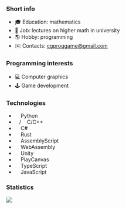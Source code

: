 ### Short info
- :mortar_board: Education: mathematics
- :hammer: Job: lectures on higher math in university
- :earth_americas: Hobby: programming
- :envelope: Contacts: cgproggame@gmail.com

### Programming interests
- :computer: Computer graphics
- :joystick: Game development

### Technologies
- <img height="12" width="12" src="https://cdn.simpleicons.org/python" /> Python
- <img height="12" width="12" src="https://cdn.simpleicons.org/c" />/<img height="12" width="12" src="https://cdn.simpleicons.org/cplusplus" /> C/C++
- <img height="12" width="12" src="https://cdn.simpleicons.org/csharp" /> C#
- <img height="12" width="12" src="https://cdn.simpleicons.org/rust" /> Rust
- <img height="12" width="12" src="https://cdn.simpleicons.org/assemblyscript" /> AssemblyScript
- <img height="12" width="12" src="https://cdn.simpleicons.org/webassembly" /> WebAssembly
- <img height="12" width="12" src="https://cdn.simpleicons.org/unity" /> Unity
- <img height="12" width="12" src="https://cdn.simpleicons.org/playcanvas" /> PlayCanvas
- <img height="12" width="12" src="https://cdn.simpleicons.org/typescript" /> TypeScript
- <img height="12" width="12" src="https://cdn.simpleicons.org/javascript" /> JavaScript

### Statistics
<!--![Anurag's GitHub stats](https://github-readme-stats.vercel.app/api?username=tugcga&show_icons=true&theme=shadow_blue)-->
![](http://github-profile-summary-cards.vercel.app/api/cards/stats?username=tugcga&theme=default) 
<!--![Top Langs](https://github-readme-stats.vercel.app/api/top-langs/?username=tugcga&layout=compact)-->
